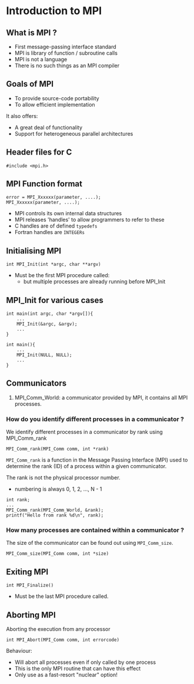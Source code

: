 # Introduction to MPI

## What is MPI ?

- First message-passing interface standard
- MPI is library of function / subroutine calls
- MPI is not a language
- There is no such things as an MPI compiler

## Goals of MPI

- To provide source-code portability
- To allow efficient implementation

It also offers:
- A great deal of functionality
- Support for heterogeneous parallel architectures

## Header files for C

```
#include <mpi.h>
```

## MPI Function format
```
error = MPI_Xxxxxx(parameter, ....);
MPI_Xxxxxx(parameter, ....);
```

- MPI controls its own internal data structures
- MPI releases 'handles' to allow programmers to refer to these
- C handles are of defined `typedefs`
- Fortran handles are `INTEGERs`

## Initialising MPI

```
int MPI_Init(int *argc, char **argv)
```

- Must be the first MPI procedure called:
    - but multiple processes are already running before MPI_Init

## MPI_Init for various cases

```
int main(int argc, char *argv[]){
    ...
    MPI_Init(&argc, &argv);
    ...
}

int main(){
    ...
    MPI_Init(NULL, NULL);
    ...
}
```

## Communicators

1. MPI_Comm_World: a communicator provided by MPI, it contains all MPI processes.

### How do you identify different processes in a communicator ?

We identify different processes in a communicator by rank using MPI_Comm_rank

`MPI_Comm_rank(MPI_Comm comm, int *rank)`

`MPI_Comm_rank` is a function in the Message Passing Interface (MPI) used to determine the rank (ID) of a process within a given communicator.

The rank is not the physical processor number.
- numbering is always 0, 1, 2, ..., N - 1

```
int rank;
...
MPI_Comm_rank(MPI_Comm_World, &rank);
printf("Hello from rank %d\n", rank);
```

### How many processes are contained within a communicator ?

The size of the communicator can be found out using `MPI_Comm_size`.

`MPI_Comm_size(MPI_Comm comm, int *size)`

## Exiting MPI

`int MPI_Finalize()`

- Must be the last MPI procedure called.

## Aborting MPI

Aborting the execution from any processor

`int MPI_Abort(MPI_Comm comm, int errorcode)`

Behaviour:
- Will abort all processes even if only called by one process
- This is the only MPI routine that can have this effect
- Only use as a fast-resort "nuclear" option!